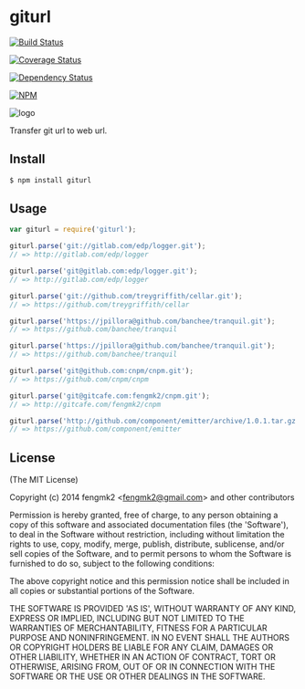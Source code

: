 giturl
=======

[![Build Status](https://secure.travis-ci.org/repo-utils/giturl.png)](http://travis-ci.org/repo-utils/giturl)

[![Coverage Status](https://coveralls.io/repos/repo-utils/giturl/badge.png)](https://coveralls.io/r/repo-utils/giturl)

[![Dependency Status](https://gemnasium.com/repo-utils/giturl.png)](https://gemnasium.com/repo-utils/giturl)

[![NPM](https://nodei.co/npm/giturl.png?downloads=true&stars=true)](https://nodei.co/npm/giturl/)

![logo](https://raw.github.com/repo-utils/giturl/master/logo.png)

Transfer git url to web url.

## Install

```bash
$ npm install giturl
```

## Usage

```js
var giturl = require('giturl');

giturl.parse('git://gitlab.com/edp/logger.git');
// => http://gitlab.com/edp/logger

giturl.parse('git@gitlab.com:edp/logger.git');
// => http://gitlab.com/edp/logger

giturl.parse('git://github.com/treygriffith/cellar.git');
// => https://github.com/treygriffith/cellar

giturl.parse('https://jpillora@github.com/banchee/tranquil.git');
// => https://github.com/banchee/tranquil

giturl.parse('https://jpillora@github.com/banchee/tranquil.git');
// => https://github.com/banchee/tranquil

giturl.parse('git@github.com:cnpm/cnpm.git');
// => https://github.com/cnpm/cnpm

giturl.parse('git@gitcafe.com:fengmk2/cnpm.git');
// => http://gitcafe.com/fengmk2/cnpm

giturl.parse('http://github.com/component/emitter/archive/1.0.1.tar.gz')
// => https://github.com/component/emitter
```

## License

(The MIT License)

Copyright (c) 2014 fengmk2 &lt;fengmk2@gmail.com&gt; and other contributors

Permission is hereby granted, free of charge, to any person obtaining
a copy of this software and associated documentation files (the
'Software'), to deal in the Software without restriction, including
without limitation the rights to use, copy, modify, merge, publish,
distribute, sublicense, and/or sell copies of the Software, and to
permit persons to whom the Software is furnished to do so, subject to
the following conditions:

The above copyright notice and this permission notice shall be
included in all copies or substantial portions of the Software.

THE SOFTWARE IS PROVIDED 'AS IS', WITHOUT WARRANTY OF ANY KIND,
EXPRESS OR IMPLIED, INCLUDING BUT NOT LIMITED TO THE WARRANTIES OF
MERCHANTABILITY, FITNESS FOR A PARTICULAR PURPOSE AND NONINFRINGEMENT.
IN NO EVENT SHALL THE AUTHORS OR COPYRIGHT HOLDERS BE LIABLE FOR ANY
CLAIM, DAMAGES OR OTHER LIABILITY, WHETHER IN AN ACTION OF CONTRACT,
TORT OR OTHERWISE, ARISING FROM, OUT OF OR IN CONNECTION WITH THE
SOFTWARE OR THE USE OR OTHER DEALINGS IN THE SOFTWARE.
